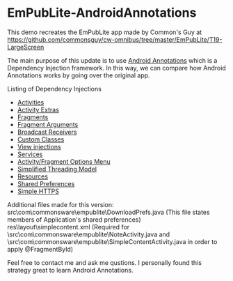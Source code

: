 EmPubLite-AndroidAnnotations
============================

This demo recreates the EmPubLite app made by Common's Guy at <a href="https://github.com/commonsguy/cw-omnibus/tree/master/EmPubLite/T19-LargeScreen" target="_blank">https://github.com/commonsguy/cw-omnibus/tree/master/EmPubLite/T19-LargeScreen</a>

The main purpose of this update is to use <a href="http://androidannotations.org/" target="_blank">Android Annotations</a> which is a Dependency Injection framework.
In this way, we can compare how Android Annotations works by going over the original app.

Listing of Dependency Injections

<ul>
<li><a href="https://github.com/excilys/androidannotations/wiki/Enhance%20Activities" target="_blank">Activities</a></li>
<li><a href="https://github.com/excilys/androidannotations/wiki/Extras" target="_blank">Activity Extras</a></li>
<li><a href="https://github.com/excilys/androidannotations/wiki/Enhance-Fragments" target="_blank">Fragments</a></li>
<li><a href="https://github.com/excilys/androidannotations/wiki/FragmentArg" target="_blank">Fragment Arguments</a>
<li><a href="https://github.com/excilys/androidannotations/wiki/Enhance%20BroadcastReceivers" target="_blank">Broadcast Receivers</a></li>
<li><a href="https://github.com/excilys/androidannotations/wiki/Enhance%20custom%20classes" target="_blank">Custom Classes</a></li>
<li><a href="https://github.com/excilys/androidannotations/wiki/Injecting-Views" target="_blank">View injections</a></li>
<li><a href="https://github.com/excilys/androidannotations/wiki/Enhance%20Services" target="_blank">Services</a></li>
<li><a href="https://github.com/excilys/androidannotations/wiki/Handling%20Options%20Menu" target="_blank">Activity/Fragment Options Menu</a></li>
<li><a href="https://github.com/excilys/androidannotations/wiki/WorkingWithThreads" target="_blank">Simplified Threading Model</a></li>
<li><a href="https://github.com/excilys/androidannotations/wiki/Resources" target="_blank">Resources</a></li>
<li><a href="https://github.com/excilys/androidannotations/wiki/SharedPreferencesHelpers" target="_blank">Shared Preferences</a></li>
<li><a href="https://github.com/excilys/androidannotations/wiki/Simple-HTTPS" target="_blank">Simple HTTPS</a></li>
</ul>


Additional files made for this version:<br/>
src\com\commonsware\empublite\DownloadPrefs.java (This file states members of Application's shared preferences)<br/>
res\layout\simplecontent.xml (Required for \src\com\commonsware\empublite\NoteActivity.java and \src\com\commonsware\empublite\SimpleContentActivity.java in order to apply @FragmentById)<br/>

Feel free to contact me and ask me qustions. I personally found this strategy great to learn Android Annotations.
